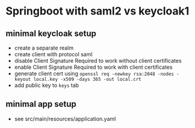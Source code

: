 # Springboot with saml2 vs keycloak1

## minimal keycloak setup

- create a separate realm
- create client with protocol saml
- disable Client Signature Required to work without client certificates
- enable Client Signature Required to work with client certificates
- generate client cert using `openssl req -newkey rsa:2048 -nodes -keyout local.key -x509 -days 365 -out local.crt`
- add public key to `keys` tab

## minimal app setup

- see src/main/resources/application.yaml
